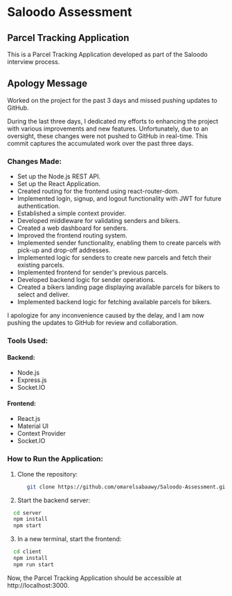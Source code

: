 # Saloodo Assessment

## Parcel Tracking Application

This is a Parcel Tracking Application developed as part of the Saloodo interview process.

## Apology Message

Worked on the project for the past 3 days and missed pushing updates to GitHub.

During the last three days, I dedicated my efforts to enhancing the project with various improvements and new features. Unfortunately, due to an oversight, these changes were not pushed to GitHub in real-time. This commit captures the accumulated work over the past three days.

### Changes Made:

- Set up the Node.js REST API.
- Set up the React Application.
- Created routing for the frontend using react-router-dom.
- Implemented login, signup, and logout functionality with JWT for future authentication.
- Established a simple context provider.
- Developed middleware for validating senders and bikers.
- Created a web dashboard for senders.
- Improved the frontend routing system.
- Implemented sender functionality, enabling them to create parcels with pick-up and drop-off addresses.
- Implemented logic for senders to create new parcels and fetch their existing parcels.
- Implemented frontend for sender's previous parcels.
- Developed backend logic for sender operations.
- Created a bikers landing page displaying available parcels for bikers to select and deliver.
- Implemented backend logic for fetching available parcels for bikers.

I apologize for any inconvenience caused by the delay, and I am now pushing the updates to GitHub for review and collaboration.

### Tools Used:

#### Backend:

- Node.js
- Express.js
- Socket.IO

#### Frontend:

- React.js
- Material UI
- Context Provider
- Socket.IO

### How to Run the Application:

1. Clone the repository:

   ```bash
      git clone https://github.com/omarelsabaawy/Saloodo-Assessment.git
   ```
   
2. Start the backend server:

  ```bash
    cd server
    npm install
    npm start
   ```
3. In a new terminal, start the frontend:
  ```bash
    cd client
    npm install
    npm run start
  ```
Now, the Parcel Tracking Application should be accessible at http://localhost:3000.
